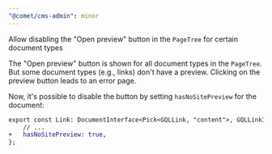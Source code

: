 ```yaml
---
"@comet/cms-admin": minor
---
```


Allow disabling the "Open preview" button in the `PageTree` for certain document types

The "Open preview" button is shown for all document types in the `PageTree`.
But some document types (e.g., links) don't have a preview.
Clicking on the preview button leads to an error page.

Now, it's possible to disable the button by setting `hasNoSitePreview` for the document:

```diff
export const Link: DocumentInterface<Pick<GQLLink, "content">, GQLLinkInput> = {
    // ...
+   hasNoSitePreview: true,
};
```
